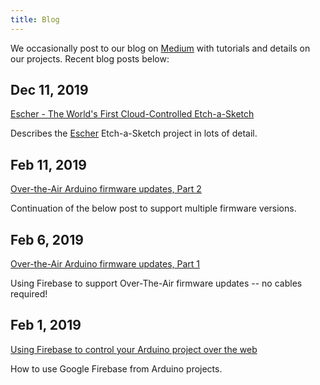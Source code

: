 ```yaml
---
title: Blog
---
```

We occasionally post to our blog on [Medium](https://medium.com/@mdwdotla) with
tutorials and details on our projects. Recent blog posts below:


## Dec 11, 2019

[Escher - The World's First Cloud-Controlled Etch-a-Sketch](https://medium.com/@mdwdotla/escher-the-worlds-first-cloud-controlled-etch-a-sketch-f2d5b7f1bd44)

Describes the [Escher](/projects.md) Etch-a-Sketch project in lots of detail.

## Feb 11, 2019

[Over-the-Air Arduino firmware updates, Part 2](https://medium.com/firebase-developers/over-the-air-arduino-firmware-updates-using-firebase-part-2-1438139e4540)

Continuation of the below post to support multiple firmware versions.

## Feb 6, 2019

[Over-the-Air Arduino firmware updates, Part 1](https://medium.com/@mdwdotla/over-the-air-arduino-firmware-updates-using-firebase-part-1-3e874ad9f93e)

Using Firebase to support Over-The-Air firmware updates -- no cables
required!

## Feb 1, 2019

[Using Firebase to control your Arduino project over the web](https://medium.com/firebase-developers/using-firebase-to-control-your-arduino-project-over-the-web-ba94569d172c)

How to use Google Firebase from Arduino projects.


